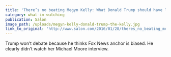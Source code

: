 ```yaml
---
title: 'There’s no beating Megyn Kelly: What Donald Trump should have learned'
category: what-im-watching
publication: Salon
image_path: /uploads/megyn-kelly-donald-trump-the-kelly.jpg
link_to_original: 'http://www.salon.com/2016/01/28/theres_no_beating_megyn_kelly_what_donald_trump_should_have_learned_from_her_fox_news_interview_with_michael_moore/'
---
```

Trump won’t debate because he thinks Fox News anchor is biased. He clearly didn’t watch her Michael Moore interview.